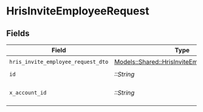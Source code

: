 # HrisInviteEmployeeRequest


## Fields

| Field                                                                                               | Type                                                                                                | Required                                                                                            | Description                                                                                         |
| --------------------------------------------------------------------------------------------------- | --------------------------------------------------------------------------------------------------- | --------------------------------------------------------------------------------------------------- | --------------------------------------------------------------------------------------------------- |
| `hris_invite_employee_request_dto`                                                                  | [Models::Shared::HrisInviteEmployeeRequestDto](../../models/shared/hrisinviteemployeerequestdto.md) | :heavy_check_mark:                                                                                  | N/A                                                                                                 |
| `id`                                                                                                | *::String*                                                                                          | :heavy_check_mark:                                                                                  | N/A                                                                                                 |
| `x_account_id`                                                                                      | *::String*                                                                                          | :heavy_check_mark:                                                                                  | The account identifier                                                                              |